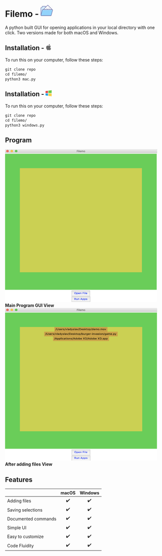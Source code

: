 # Filemo - <img src="images/file.png" height="40" width="40" />

A python built GUI for opening applications in your local directory with one click. Two versions made for both macOS and Windows.

## Installation - <img src="images/a.png" height="20" width="20" />
To run this on your computer, follow these steps:
```
git clone repo
cd filemo/
python3 mac.py
```

## Installation - <img src="images/w.png" height="20" width="20" />
To run this on your computer, follow these steps:
```
git clone repo
cd filemo/
python3 windows.py
```

## Program
<img src="images/main.png" height="500" width="500" />
<b> Main Program GUI View </b>

<br />
<img src="images/files.png" height="500" width="500" />
<b> After adding files View </b>
<br />

## Features

|                            | macOS  | Windows |
| -------------------------- | :----------------: | :-------------: |
| Adding files           |         ✔️         |        ✔️        |
| Saving selections             |         ✔️         |        ✔️        |
| Documented commands        |         ✔️         |        ✔️        |
| Simple UI |         ✔️         |        ✔️        |
| Easy to customize          |         ✔️         |        ✔️        |
| Code Fluidity          |         ✔️         |        ✔️        |
